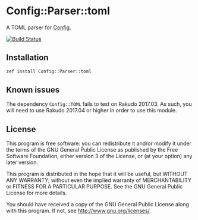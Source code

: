 # Config::Parser::toml
A TOML parser for [Config](https://github.com/scriptkitties/p6-Config).

[![Build Status](https://travis-ci.org/scriptkitties/p6-Config-Parser-toml.svg?branch=master)](https://travis-ci.org/scriptkitties/p6-Config-Parser-toml)

## Installation
```sh
zef install Config::Parser::toml
```

## Known issues
The dependency `Config::TOML` fails to test on Rakudo 2017.03. As such,
you will need to use Rakudo 2017.04 or higher in order to use this module.

## License
This program is free software: you can redistribute it and/or modify it under
the terms of the GNU General Public License as published by the Free Software
Foundation, either version 3 of the License, or (at your option) any later
version.

This program is distributed in the hope that it will be useful, but WITHOUT ANY
WARRANTY; without even the implied warranty of MERCHANTABILITY or FITNESS FOR A
PARTICULAR PURPOSE.  See the GNU General Public License for more details.

You should have received a copy of the GNU General Public License along with
this program.  If not, see <http://www.gnu.org/licenses/>.
